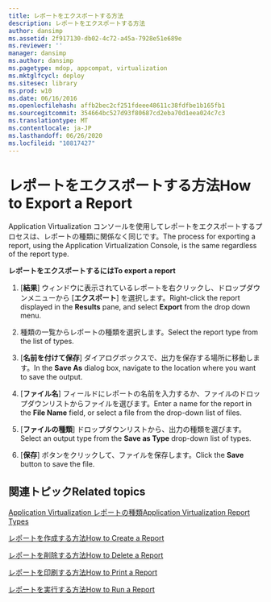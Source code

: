 ```yaml
---
title: レポートをエクスポートする方法
description: レポートをエクスポートする方法
author: dansimp
ms.assetid: 2f917130-db02-4c72-a45a-7928e51e689e
ms.reviewer: ''
manager: dansimp
ms.author: dansimp
ms.pagetype: mdop, appcompat, virtualization
ms.mktglfcycl: deploy
ms.sitesec: library
ms.prod: w10
ms.date: 06/16/2016
ms.openlocfilehash: affb2bec2cf251fdeee48611c38fdfbe1b165fb1
ms.sourcegitcommit: 354664bc527d93f80687cd2eba70d1eea024c7c3
ms.translationtype: MT
ms.contentlocale: ja-JP
ms.lasthandoff: 06/26/2020
ms.locfileid: "10817427"
---
```

# <span data-ttu-id="94eac-103">レポートをエクスポートする方法</span><span class="sxs-lookup"><span data-stu-id="94eac-103">How to Export a Report</span></span>


<span data-ttu-id="94eac-104">Application Virtualization コンソールを使用してレポートをエクスポートするプロセスは、レポートの種類に関係なく同じです。</span><span class="sxs-lookup"><span data-stu-id="94eac-104">The process for exporting a report, using the Application Virtualization Console, is the same regardless of the report type.</span></span>

**<span data-ttu-id="94eac-105">レポートをエクスポートするには</span><span class="sxs-lookup"><span data-stu-id="94eac-105">To export a report</span></span>**

1.  <span data-ttu-id="94eac-106">[**結果**] ウィンドウに表示されているレポートを右クリックし、ドロップダウンメニューから [**エクスポート**] を選択します。</span><span class="sxs-lookup"><span data-stu-id="94eac-106">Right-click the report displayed in the **Results** pane, and select **Export** from the drop down menu.</span></span>

2.  <span data-ttu-id="94eac-107">種類の一覧からレポートの種類を選択します。</span><span class="sxs-lookup"><span data-stu-id="94eac-107">Select the report type from the list of types.</span></span>

3.  <span data-ttu-id="94eac-108">[**名前を付けて保存**] ダイアログボックスで、出力を保存する場所に移動します。</span><span class="sxs-lookup"><span data-stu-id="94eac-108">In the **Save As** dialog box, navigate to the location where you want to save the output.</span></span>

4.  <span data-ttu-id="94eac-109">[**ファイル名**] フィールドにレポートの名前を入力するか、ファイルのドロップダウンリストからファイルを選びます。</span><span class="sxs-lookup"><span data-stu-id="94eac-109">Enter a name for the report in the **File Name** field, or select a file from the drop-down list of files.</span></span>

5.  <span data-ttu-id="94eac-110">[**ファイルの種類**] ドロップダウンリストから、出力の種類を選びます。</span><span class="sxs-lookup"><span data-stu-id="94eac-110">Select an output type from the **Save as Type** drop-down list of types.</span></span>

6.  <span data-ttu-id="94eac-111">[**保存**] ボタンをクリックして、ファイルを保存します。</span><span class="sxs-lookup"><span data-stu-id="94eac-111">Click the **Save** button to save the file.</span></span>

## <span data-ttu-id="94eac-112">関連トピック</span><span class="sxs-lookup"><span data-stu-id="94eac-112">Related topics</span></span>


[<span data-ttu-id="94eac-113">Application Virtualization レポートの種類</span><span class="sxs-lookup"><span data-stu-id="94eac-113">Application Virtualization Report Types</span></span>](application-virtualization-report-types.md)

[<span data-ttu-id="94eac-114">レポートを作成する方法</span><span class="sxs-lookup"><span data-stu-id="94eac-114">How to Create a Report</span></span>](how-to-create-a-reportserver.md)

[<span data-ttu-id="94eac-115">レポートを削除する方法</span><span class="sxs-lookup"><span data-stu-id="94eac-115">How to Delete a Report</span></span>](how-to-delete-a-reportserver.md)

[<span data-ttu-id="94eac-116">レポートを印刷する方法</span><span class="sxs-lookup"><span data-stu-id="94eac-116">How to Print a Report</span></span>](how-to-print-a-reportserver.md)

[<span data-ttu-id="94eac-117">レポートを実行する方法</span><span class="sxs-lookup"><span data-stu-id="94eac-117">How to Run a Report</span></span>](how-to-run-a-reportserver.md)

 

 





